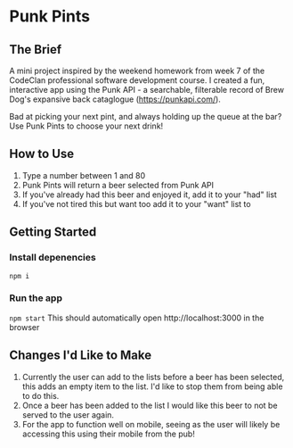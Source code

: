 # Punk Pints

## The Brief

A mini project inspired by the weekend homework from week 7 of the CodeClan professional software development course. I created a fun, interactive app using the Punk API - a searchable, filterable record of Brew Dog's expansive back cataglogue (https://punkapi.com/).

Bad at picking your next pint, and always holding up the queue at the bar? Use Punk Pints to choose your next drink!

## How to Use
1. Type a number between 1 and 80
2. Punk Pints will return a beer selected from Punk API
3. If you've already had this beer and enjoyed it, add it to your "had" list
4. If you've not tired this but want too add it to your "want" list to

## Getting Started

### Install depenencies 
`npm i` 

### Run the app 
`npm start`
This should automatically open http://localhost:3000 in the browser


## Changes I'd Like to Make
1. Currently the user can add to the lists before a beer has been selected, this adds an empty item to the list. I'd like to stop them from being able to do this.
2. Once a beer has been added to the list I would like this beer to not be served to the user again.
3. For the app to function well on mobile, seeing as the user will likely be accessing this using their mobile from the pub!


